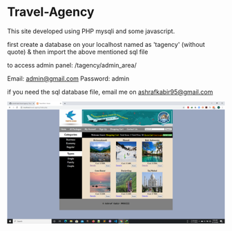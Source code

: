 # Travel-Agency

This site developed using PHP mysqli and some javascript.

first create a database on your localhost named as 'tagency' (without quote) & then import the above mentioned sql file

to access admin panel:
/tagency/admin_area/

Email: admin@gmail.com
Password: admin

if you need the sql database file, email me on <ashrafkabir95@gmail.com>

![alt text](https://github.com/ashraf-kabir/travel-agency/blob/master/travel-agency-preview.PNG)
